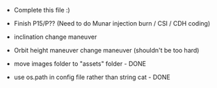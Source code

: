 - Complete this file :)
- Finish P15/P?? (Need to do Munar injection burn / CSI / CDH coding)
- inclination change maneuver
- Orbit height maneuver change maneuver (shouldn't be too hard)

- move images folder to "assets" folder - DONE
- use os.path in config file rather than string cat - DONE
